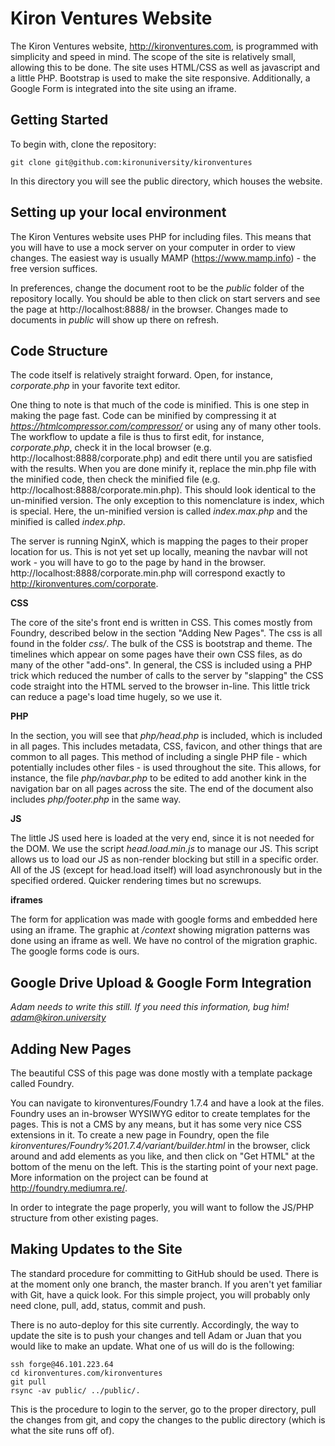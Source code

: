 Kiron Ventures Website
=======

The Kiron Ventures website, http://kironventures.com, is programmed with simplicity and speed in mind. The scope of the site is relatively small, allowing this to be done. The site uses HTML/CSS as well as javascript and a little PHP. Bootstrap is used to make the site responsive. Additionally, a Google Form is integrated into the site using an iframe.

Getting Started
----------------
To begin with, clone the repository:

    git clone git@github.com:kironuniversity/kironventures

In this directory you will see the public directory, which houses the website.

Setting up your local environment
-------
The Kiron Ventures website uses PHP for including files. This means that you will have to use a mock server on your computer in order to view changes. The easiest way is usually MAMP (https://www.mamp.info) - the free version suffices.

In preferences, change the document root to be the *public* folder of the repository locally. You should be able to then click on start servers and see the page at http://localhost:8888/ in the browser. Changes made to documents in *public* will show up there on refresh.


Code Structure
-------
The code itself is relatively straight forward. Open, for instance, *corporate.php* in your favorite text editor.

One thing to note is that much of the code is minified. This is one step in making the page fast. Code can be minified by compressing it at *https://htmlcompressor.com/compressor/* or using any of many other tools. The workflow to update a file is thus to first edit, for instance, *corporate.php*, check it in the local browser (e.g. http://localhost:8888/corporate.php) and edit there until you are satisfied with the results. When you are done minify it, replace the min.php file with the minified code, then check the minified file (e.g. http://localhost:8888/corporate.min.php). This should look identical to the un-minified version. The only exception to this nomenclature is index, which is special. Here, the un-minified version is called *index.max.php* and the minified is called *index.php*.

The server is running NginX, which is mapping the pages to their proper location for us. This is not yet set up locally, meaning the navbar will not work - you will have to go to the page by hand in the browser. http://localhost:8888/corporate.min.php will correspond exactly to http://kironventures.com/corporate.

**CSS**

The core of the site's front end is written in CSS. This comes mostly from Foundry, described below in the section "Adding New Pages". The css is all found in the folder *css/*. The bulk of the CSS is bootstrap and theme. The timelines which appear on some pages have their own CSS files, as do many of the other "add-ons". In general, the CSS is included using a PHP trick which reduced the number of calls to the server by "slapping" the CSS code straight into the HTML served to the browser in-line. This little trick can reduce a page's load time hugely, so we use it.

**PHP**

In the <head> section, you will see that *php/head.php* is included, which is included in all pages. This includes metadata, CSS, favicon, and other things that are common to all pages. This method of including a single PHP file - which potentially includes other files - is used throughout the site. This allows, for instance, the file *php/navbar.php* to be edited to add another kink in the navigation bar on all pages across the site. The end of the document also includes  *php/footer.php* in the same way.

**JS**

The little JS used here is loaded at the very end, since it is not needed for the DOM. We use the script *head.load.min.js* to manage our JS. This script allows us to load our JS as non-render blocking but still in a specific order. All of the JS (except for head.load itself) will load asynchronously but in the specified ordered. Quicker rendering times but no screwups.

**iframes**

The form for application was made with google forms and embedded here using an iframe. The graphic at */context* showing migration patterns was done using an iframe as well. We have no control of the migration graphic. The google forms code is ours.


Google Drive Upload & Google Form Integration
-------
*Adam needs to write this still. If you need this information, bug him! adam@kiron.university*


Adding New Pages
-------
The beautiful CSS of this page was done mostly with a template package called Foundry.

You can navigate to kironventures/Foundry 1.7.4 and have a look at the files. Foundry uses an in-browser WYSIWYG editor to create templates for the pages. This is not a CMS by any means, but it has some very nice CSS extensions in it. To create a new page in Foundry, open the file *kironventures/Foundry%201.7.4/variant/builder.html* in the browser, click around and add elements as you like, and then click on "Get HTML" at the bottom of the menu on the left. This is the starting point of your next page. More information on the project can be found at http://foundry.mediumra.re/.

In order to integrate the page properly, you will want to follow the JS/PHP structure from other existing pages.


Making Updates to the Site
-------
The standard procedure for committing to GitHub should be used. There is at the moment only one branch, the master branch. If you aren't yet familiar with Git, have a quick look. For this simple project, you will probably only need clone, pull, add, status, commit and push.

There is no auto-deploy for this site currently. Accordingly, the way to update the site is to push your changes and tell Adam or Juan that you would like to make an update. What one of us will do is the following:

    ssh forge@46.101.223.64
    cd kironventures.com/kironventures
    git pull
    rsync -av public/ ../public/.

This is the procedure to login to the server, go to the proper directory, pull the changes from git, and copy the changes to the public directory (which is what the site runs off of).

